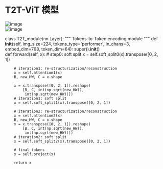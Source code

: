 # T2T-ViT 模型
![image](https://github.com/zhaoweizhao/EdgeComputing/assets/151530559/3912bcb6-cb35-463a-a13a-c3b2b8f6f407)  
![image](https://github.com/zhaoweizhao/EdgeComputing/assets/151530559/cddf7a91-7944-4c52-8ed1-9d8f993edd37)  



class T2T_module(nn.Layer):
    """
    Tokens-to-Token encoding module
    """
    def __init__(self,
                 img_size=224,
                 tokens_type='performer',
                 in_chans=3,
                 embed_dim=768,
                 token_dim=64):
        super().__init__()   
    def forward(self, x):
        # step0: soft split
        x = self.soft_split0(x).transpose([0, 2, 1])

        # iteration1: re-structurization/reconstruction
        x = self.attention1(x)
        B, new_HW, C = x.shape

        x = x.transpose([0, 2, 1]).reshape(
            [B, C, int(np.sqrt(new_HW)),
             int(np.sqrt(new_HW))])
        # iteration1: soft split
        x = self.soft_split1(x).transpose([0, 2, 1])

        # iteration2: re-structurization/reconstruction
        x = self.attention2(x)
        B, new_HW, C = x.shape
        x = x.transpose([0, 2, 1]).reshape(
            [B, C, int(np.sqrt(new_HW)),
             int(np.sqrt(new_HW))])
        # iteration2: soft split
        x = self.soft_split2(x).transpose([0, 2, 1])

        # final tokens
        x = self.project(x)

        return x


